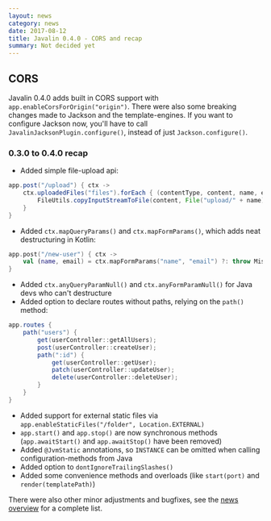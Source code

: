 ```yaml
---
layout: news
category: news
date: 2017-08-12
title: Javalin 0.4.0 - CORS and recap
summary: Not decided yet
---
```


## CORS
Javalin 0.4.0 adds built in CORS support with `app.enableCorsForOrigin("origin")`.
There were also some breaking changes made to Jackson and the template-engines. If
you want to configure Jackson now, you'll have to call `JavalinJacksonPlugin.configure()`,
instead of just `Jackson.configure()`.

### 0.3.0 to 0.4.0 recap
* Added simple file-upload api:
```java
app.post("/upload") { ctx ->
    ctx.uploadedFiles("files").forEach { (contentType, content, name, extension) ->
        FileUtils.copyInputStreamToFile(content, File("upload/" + name))
    }
}
```
* Added `ctx.mapQueryParams()` and `ctx.mapFormParams()`, which adds neat destructuring in Kotlin:
```kotlin
app.post("/new-user") { ctx ->
    val (name, email) = ctx.mapFormParams("name", "email") ?: throw MissingFormParamException()
}
```
* Added `ctx.anyQueryParamNull()` and `ctx.anyFormParamNull()` for Java devs who can't destructure
* Added option to declare routes without paths, relying on the `path()` method:
```java
app.routes {
    path("users") {
        get(userController::getAllUsers);
        post(userController::createUser);
        path(":id") {
            get(userController::getUser);
            patch(userController::updateUser);
            delete(userController::deleteUser);
        }
    }
}
```
* Added support for external static files via `app.enableStaticFiles("/folder", Location.EXTERNAL)`
* `app.start()` and `app.stop()` are now synchronous methods (`app.awaitStart()` and `app.awaitStop()` have been removed)
* Added `@JvmStatic` annotations, so `INSTANCE` can be omitted when calling configuration-methods from Java
* Added option to `dontIgnoreTrailingSlashes()`
* Added some convenience methods and overloads (like `start(port)` and `render(templatePath)`)

There were also other minor adjustments and bugfixes, see the [news overview](/news) for a complete list.
